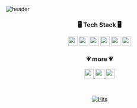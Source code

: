 ![header](https://capsule-render.vercel.app/api?type=Waving&color=auto&height=300&section=header&text=Aran%20Park&fontSize=90)<br>

<h3 align="center"> 🖥️ Tech Stack 🖥️</h3>

<p align="center"><img src="https://img.shields.io/badge/Java-007396?style=flat-square&logo=Java&logoColor=white" height="25px"/></a>
<img src="https://img.shields.io/badge/JavaScript-F7DF1E?style=flat-square&logo=JavaScript&logoColor=white" height="25px"/>
<img src="https://img.shields.io/badge/Spring-6DB33F?style=flat-square&logo=Spring&logoColor=white" height="25px"/> 
<img src="https://img.shields.io/badge/HTML5-E34F26?style=flat-square&logo=html5&logoColor=white" height="25px"/> 
<img src="https://img.shields.io/badge/CSS3-1572B6?style=flat-square&logo=css3&logoColor=white" height="25px"/> 
<img src="https://img.shields.io/badge/MySQL-4479A1?style=flat-square&logo=mysql&logoColor=white" height="25px"/></p>
<div align = "center">

<h3 align="center"> 💗 more 💗</h3>
<p align="center"><a href="https://aranpark.tistory.com/"><img src="https://img.shields.io/badge/Tech Blog-fffff?style=flat-square&logo=vimeo&logoColor=white" height="25px"/> </a>
  <a href="https://www.instagram.com/aranparrk/"><img src="https://img.shields.io/badge/Instagram-E4405F?style=flat-square&logo=instagram&logoColor=white" height="25px"/> </a>
  <a href="mailto:aranparrk@gmail.com"><img src="https://img.shields.io/badge/Gmail-EA4335?style=flat-square&logo=gmail&logoColor=white" height="25px"/></a></p>
  
  <br>
  
[![Hits](https://hits.seeyoufarm.com/api/count/incr/badge.svg?url=https%3A%2F%2Fgithub.com%2Faranparrk%2Fhit-counter&count_bg=%233C3B47&title_bg=%233C3B47&icon=&icon_color=%23000000&title=hits&edge_flat=true)](https://github.com/aranparrk)
  
</div>
